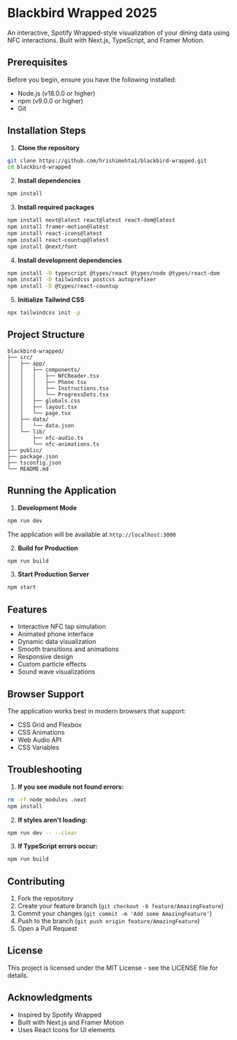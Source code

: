 # Blackbird Wrapped 2025

An interactive, Spotify Wrapped-style visualization of your dining data using NFC interactions. Built with Next.js, TypeScript, and Framer Motion.

## Prerequisites

Before you begin, ensure you have the following installed:
- Node.js (v18.0.0 or higher)
- npm (v9.0.0 or higher)
- Git

## Installation Steps

1. **Clone the repository**
```bash
git clone https://github.com/hrishimehta1/blackbird-wrapped.git
cd blackbird-wrapped
```

2. **Install dependencies**
```bash
npm install
```

3. **Install required packages**
```bash
npm install next@latest react@latest react-dom@latest
npm install framer-motion@latest
npm install react-icons@latest
npm install react-countup@latest
npm install @next/font
```

4. **Install development dependencies**
```bash
npm install -D typescript @types/react @types/node @types/react-dom
npm install -D tailwindcss postcss autoprefixer
npm install -D @types/react-countup
```

5. **Initialize Tailwind CSS**
```bash
npx tailwindcss init -p
```

## Project Structure

```
blackbird-wrapped/
├── src/
│   ├── app/
│   │   ├── components/
│   │   │   ├── NFCReader.tsx
│   │   │   ├── Phone.tsx
│   │   │   ├── Instructions.tsx
│   │   │   └── ProgressDots.tsx
│   │   ├── globals.css
│   │   ├── layout.tsx
│   │   └── page.tsx
│   ├── data/
│   │   └── data.json
│   └── lib/
│       ├── nfc-audio.ts
│       └── nfc-animations.ts
├── public/
├── package.json
├── tsconfig.json
└── README.md
```

## Running the Application

1. **Development Mode**
```bash
npm run dev
```
The application will be available at `http://localhost:3000`

2. **Build for Production**
```bash
npm run build
```

3. **Start Production Server**
```bash
npm start
```

## Features

- Interactive NFC tap simulation
- Animated phone interface
- Dynamic data visualization
- Smooth transitions and animations
- Responsive design
- Custom particle effects
- Sound wave visualizations

## Browser Support

The application works best in modern browsers that support:
- CSS Grid and Flexbox
- CSS Animations
- Web Audio API
- CSS Variables

## Troubleshooting

1. **If you see module not found errors:**
```bash
rm -rf node_modules .next
npm install
```

2. **If styles aren't loading:**
```bash
npm run dev -- --clear
```

3. **If TypeScript errors occur:**
```bash
npm run build
```

## Contributing

1. Fork the repository
2. Create your feature branch (`git checkout -b feature/AmazingFeature`)
3. Commit your changes (`git commit -m 'Add some AmazingFeature'`)
4. Push to the branch (`git push origin feature/AmazingFeature`)
5. Open a Pull Request

## License

This project is licensed under the MIT License - see the LICENSE file for details.

## Acknowledgments

- Inspired by Spotify Wrapped
- Built with Next.js and Framer Motion
- Uses React Icons for UI elements
